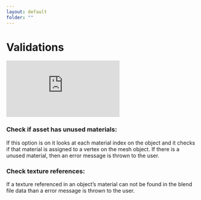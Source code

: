 ```yaml
---
layout: default
folder: ""
---
```


# Validations

<iframe src="https://www.youtube.com/embed/1MrE2PMDkqg" frameborder="0" allow="accelerometer; autoplay; clipboard-write; encrypted-media; gyroscope; picture-in-picture" allowfullscreen></iframe>



### Check if asset has unused materials:

If this option is on it looks at each material index on the object and it checks if that material is assigned to a vertex on the mesh object. If there is a unused material, then an error message is thrown to the user.


### Check texture references:

If a texture referenced in an object’s material can not be found in the blend file data than a error message is thrown to the user.